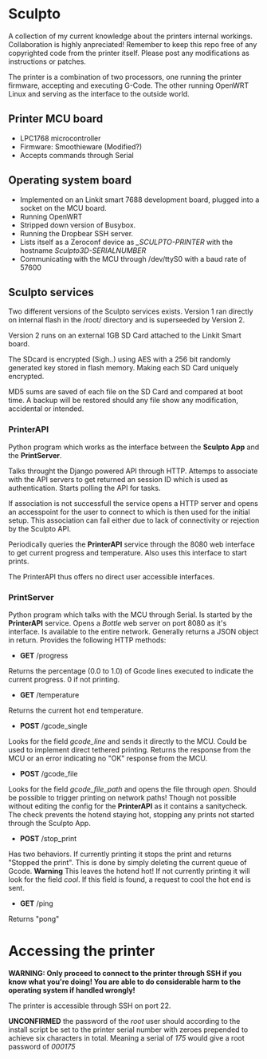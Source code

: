 # Sculpto
A collection of my current knowledge about the printers internal workings.
Collaboration is highly anpreciated! Remember to keep this repo free of any copyrighted code from the printer itself. Please post any modifications as instructions or patches.

The printer is a combination of two processors, one running the printer firmware, accepting and executing G-Code. The other running  OpenWRT Linux and serving as the interface to the outside world.
## Printer MCU board
- LPC1768 microcontroller
- Firmware: Smoothieware (Modified?)
- Accepts commands through Serial

## Operating system board
- Implemented on an Linkit smart 7688 development board, plugged into a socket on the MCU board.
- Running OpenWRT
- Stripped down version of Busybox.
- Running the Dropbear SSH server.
- Lists itself as a Zeroconf device as *_SCULPTO-PRINTER* with the hostname *Sculpto3D-SERIALNUMBER*
- Communicating with the MCU through /dev/ttyS0 with a baud rate of 57600

## Sculpto services
Two different versions of the Sculpto services exists. Version 1 ran directly on internal flash in the /root/ directory and is superseeded by Version 2.

Version 2 runs on an external 1GB SD Card attached to the Linkit Smart board.

The SDcard is encrypted (Sigh..) using AES with a 256 bit randomly generated key stored in flash memory. Making each SD Card uniquely encrypted. 

MD5 sums are saved of each file on the SD Card and compared at boot time. A backup will be restored should any file show any modification, accidental or intended.

### PrinterAPI
Python program which works as the interface between the **Sculpto App** and the **PrintServer**. 

Talks throught the Django powered API through HTTP.
Attemps to associate with the API servers to get returned an session ID which is used as authentication.
Starts polling the API for tasks.

If association is not successfull the service opens a HTTP server and opens an accesspoint for the user to connect to which is then used for the initial setup. This association can fail either due to lack of connectivity or rejection by the Sculpto API.

Periodically queries the **PrinterAPI** service through the 8080 web interface to get current progress and temperature. Also uses this interface to start prints.

The PrinterAPI thus offers no direct user accessible interfaces.

### PrintServer
Python program which talks with the MCU through Serial. Is started by the **PrinterAPI** service.
Opens a *Bottle* web server on port 8080 as it's interface. Is available to the entire network.
Generally returns a JSON object in return.
Provides the following HTTP methods:
- **GET** /progress

Returns the percentage (0.0 to 1.0) of Gcode lines executed to indicate the current progress.
0 if not printing.

- **GET** /temperature

Returns the current hot end temperature. 

- **POST** /gcode_single

Looks for the field *gcode_line* and sends it directly to the MCU. Could be used to implement direct tethered printing.
Returns the response from the MCU or an error indicating no "OK" response from the MCU.

- **POST** /gcode_file

Looks for the field *gcode_file_path* and opens the file through *open*. Should be possible to trigger printing on network paths! Though not possible without editing the config for the **PrinterAPI** as it contains a sanitycheck. The check prevents the hotend staying hot, stopping any prints not started through the Sculpto App.

- **POST** /stop_print

Has two behaviors. If currently printing it stops the print and returns "Stopped the print". This is done by simply deleting the current queue of Gcode. **Warning** This leaves the hotend hot! 
If not currently printing it will look for the field *cool*. If this field is found, a request to cool the hot end is sent.

- **GET** /ping

Returns "pong"

# Accessing the printer
**WARNING: Only proceed to connect to the printer through SSH if you know what you're doing! You are able to do considerable harm to the operating system if handled wrongly!**

The printer is accessible through SSH on port 22. 

**UNCONFIRMED** the password of the *root* user should according to the install script be set to the printer serial number with zeroes prepended to achieve six characters in total. Meaning a serial of *175* would give a root password of *000175*
